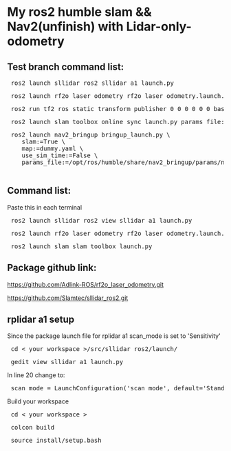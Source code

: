 # My ros2 humble slam && Nav2(unfinish) with Lidar-only-odometry  
## Test branch command list:
<pre lang="markdown"> ros2 launch sllidar_ros2 sllidar_a1_launch.py  </pre>
<pre lang="markdown"> ros2 launch rf2o_laser_odometry rf2o_laser_odometry.launch.py  </pre>
<pre lang="markdown"> ros2 run tf2_ros static_transform_publisher 0 0 0 0 0 0 base_link laser  </pre>
<pre lang="markdown"> ros2 launch slam_toolbox online_sync_launch.py params_file:=/home/khemin/my_slam_config.yaml </pre>
<pre lang="markdown"> ros2 launch nav2_bringup bringup_launch.py \
    slam:=True \
    map:=dummy.yaml \
    use_sim_time:=False \
    params_file:=/opt/ros/humble/share/nav2_bringup/params/nav2_params.yaml
  </pre>

  



## Command list:
Paste this in each terminal
<pre lang="markdown"> ros2 launch sllidar_ros2 view_sllidar_a1_launch.py  </pre>
<pre lang="markdown"> ros2 launch rf2o_laser_odometry rf2o_laser_odometry.launch.py </pre>
<pre lang="markdown"> ros2 launch slam slam_toolbox_launch.py </pre>

## Package github link:
https://github.com/Adlink-ROS/rf2o_laser_odometry.git

https://github.com/Slamtec/sllidar_ros2.git

## rplidar a1 setup

Since the package launch file for rplidar a1 scan_mode is set to 'Sensitivity'
<pre lang="markdown"> cd < your_workspace >/src/sllidar_ros2/launch/ </pre>
<pre lang="markdown"> gedit view_sllidar_a1_launch.py </pre>

In line 20 change to:
<pre lang="markdown"> scan_mode = LaunchConfiguration('scan_mode', default='Standard') </pre>

Build your workspace
<pre lang="markdown"> cd < your_workspace > </pre>
<pre lang="markdown"> colcon build  </pre>
<pre lang="markdown"> source install/setup.bash </pre>





<Github command>
<repo owner skill issue lol>
  
<git pull origin master>
<git pull --rebase origin master>
<git push origin master>
